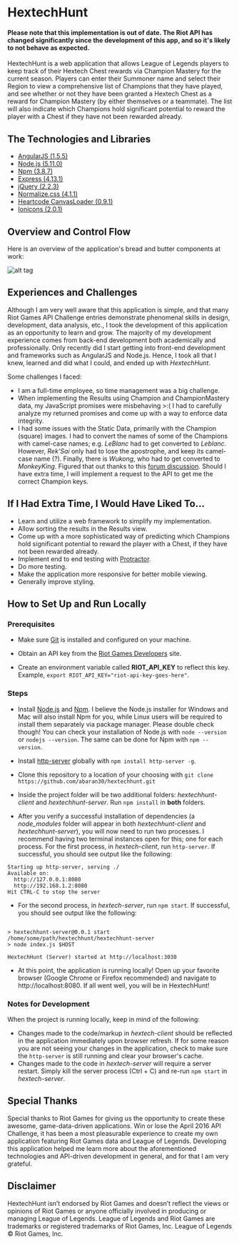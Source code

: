 # HextechHunt

#### Please note that this implementation is out of date. The Riot API has changed significantly since the development of this app, and so it's likely to not behave as expected.

HextechHunt is a web application that allows League of Legends players to keep track of their Hextech Chest rewards via Champion Mastery for the current season. Players can enter their Summoner name and select their Region to view a comprehensive list of Champions that they have played, and see whether or not they have been granted a Hextech Chest as a reward for Champion Mastery (by either themselves or a teammate). The list will also indicate which Champions hold significant potential to reward the player with a Chest if they have not been rewarded already.

## The Technologies and Libraries
+ [AngularJS (1.5.5)](https://angularjs.org/)
+ [Node.js (5.11.0)](https://nodejs.org/en/)
+ [Npm (3.8.7)](https://www.npmjs.com/)
+ [Express (4.13.1)](http://expressjs.com/)
+ [jQuery (2.2.3)](https://jquery.com/)
+ [Normalize.css (4.1.1)](https://necolas.github.io/normalize.css/)
+ [Heartcode CanvasLoader (0.9.1)](https://github.com/heartcode/CanvasLoader)
+ [Ionicons (2.0.1)](http://ionicons.com/)

## Overview and Control Flow
Here is an overview of the application's bread and butter components at work:

![alt tag](hextechhunt-overview.png)

## Experiences and Challenges
Although I am very well aware that this application is simple, and that many Riot Games API Challenge entries demonstrate phenomenal skills in design, development, data analysis, etc., I took the development of this application as an opportunity to learn and grow. The majority of my development experience comes from back-end development both academically and professionally. Only recently did I start getting into front-end development and frameworks such as AngularJS and Node.js. Hence, I took all that I knew, learned and did what I could, and ended up with *HextechHunt*.

Some challenges I faced:
+ I am a full-time employee, so time management was a big challenge.
+ When implementing the Results using Champion and ChampionMastery data, my JavaScript promises were misbehaving >:( I had to carefully analyze my returned promises and come up with a way to enforce data integrity.
+ I had some issues with the Static Data, primarily with the Champion (square) images. I had to convert the names of some of the Champions with camel-case names; e.g. *LeBlanc* had to get converted to *Leblanc*. However, *Rek'Sai* only had to lose the apostrophe, and keep its camel-case name (?). Finally, there is *Wukong*, who had to get converted to *MonkeyKing*. Figured that out thanks to this [forum discussion](https://developer.riotgames.com/discussion/community-discussion/show/p7fE97po). Should I have extra time, I will implement a request to the API to get me the correct Champion keys.

## If I Had Extra Time, I Would Have Liked To...
+ Learn and utilize a web framework to simplify my implementation.
+ Allow sorting the results in the Results view.
+ Come up with a more sophisticated way of predicting which Champions hold significant potential to reward the player with a Chest, if they have not been rewarded already.
+ Implement end to end testing with [Protractor](http://angular.github.io/protractor/#/).
+ Do more testing.
+ Make the application more responsive for better mobile viewing.
+ Generally improve styling.

## How to Set Up and Run Locally
### Prerequisites
+ Make sure [Git](https://git-scm.com/) is installed and configured on your machine.

+ Obtain an API key from the [Riot Games Developers](https://developer.riotgames.com/) site.

+ Create an environment variable called **RIOT_API_KEY** to reflect this key. Example, `export RIOT_API_KEY="riot-api-key-goes-here"`.

### Steps
+ Install [Node.js](https://nodejs.org/en/) and [Npm](https://www.npmjs.com/). I believe the Node.js installer for Windows and Mac will also install Npm for you, while Linux users will be required to install them separately via package manager. Please double check though! You can check your installation of Node.js with `node --version` or `nodejs --version`. The same can be done for Npm with `npm --version`.

+ Install [http-server](https://www.npmjs.com/package/http-server) globally with `npm install http-server -g`.

+ Clone this repository to a location of your choosing with `git clone https://github.com/abaran30/hextechhunt.git`

+ Inside the project folder will be two additional folders: *hextechhunt-client* and *hextechhunt-server*. Run `npm install` in **both** folders.

+ After you verify a successful installation of dependencies (a *node_modules* folder will appear in both *hextechhunt-client* and *hextechhunt-server*), you will now need to run two processes. I recommend having two terminal instances open for this; one for each process. For the first process, in *hextech-client*, run `http-server`. If successful, you should see output like the following:
```
Starting up http-server, serving ./
Available on:
  http://127.0.0.1:8080
  http://192.168.1.2:8080
Hit CTRL-C to stop the server
```

+ For the second process, in *hextech-server*, run `npm start`. If successful, you should see output like the following:
```

> hextechhunt-server@0.0.1 start /home/some/path/hextechhunt/hextechhunt-server
> node index.js $HOST

HextechHunt (Server) started at http://localhost:3030
```

+ At this point, the application is running locally! Open up your favorite browser (Google Chrome or Firefox recommended) and navigate to http://localhost:8080. If all went well, you will be in HextechHunt!

### Notes for Development
When the project is running locally, keep in mind of the following:
+ Changes made to the code/markup in *hextech-client* should be reflected in the application immediately upon browser refresh. If for some reason you are not seeing your changes in the application, check to make sure the `http-server` is still running and clear your browser's cache.
+ Changes made to the code in *hextech-server* will require a server restart. Simply kill the server process (Ctrl + C) and re-run `npm start` in *hextech-server*.

## Special Thanks
Special thanks to Riot Games for giving us the opportunity to create these awesome, game-data-driven applications. Win or lose the April 2016 API Challenge, it has been a most pleasurable experience to create my own application featuring Riot Games data and League of Legends. Developing this application helped me learn more about the aforementioned technologies and API-driven development in general, and for that I am very grateful.

## Disclaimer

HextechHunt isn’t endorsed by Riot Games and doesn’t reflect the views or opinions of Riot Games or anyone officially involved in producing or managing League of Legends.
League of Legends and Riot Games are trademarks or registered trademarks of Riot Games, Inc. League of Legends © Riot Games, Inc.
